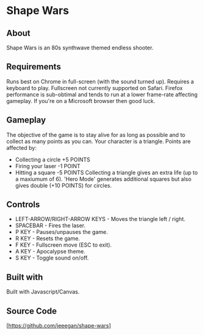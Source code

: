 # Shape Wars
## About
Shape Wars is an 80s synthwave themed endless shooter.
## Requirements
Runs best on Chrome in full-screen (with the sound turned up). Requires a keyboard to play. Fullscreen not currently supported on Safari. Firefox performance is sub-obtimal and tends to run at a lower frame-rate affecting gameplay. If you're on a Microsoft browser then good luck.
## Gameplay
The objective of the game is to stay alive for as long as possible and to collect as many points as you can. Your character is a triangle. Points are affected by:
* Collecting a circle +5 POINTS
* Firing your laser -1 POINT
* Hitting a square -5 POINTS
Collecting a triangle gives an extra life (up to a maxiumum of 6). 'Hero Mode' generates additional squares but also gives double (+10 POINTS) for circles.
## Controls
* LEFT-ARROW/RIGHT-ARROW KEYS - Moves the triangle left / right.
* SPACEBAR - Fires the laser.
* P KEY - Pauses/unpauses the game.
* R KEY - Resets the game.
* F KEY - Fullscreen move (ESC to exit).
* A KEY - Apocalypse theme.
* S KEY - Toggle sound on/off.
## Built with
Built with Javascript/Canvas.
## Source Code
[https://github.com/jeeegan/shape-wars]

